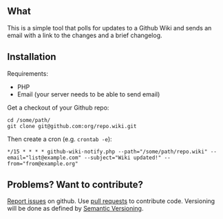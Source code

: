 What
----

This is a simple tool that polls for updates to a Github Wiki and sends an email with a link to the changes and a brief changelog.

Installation
------------

Requirements:

- PHP
- Email (your server needs to be able to send email)

Get a checkout of your Github repo:

	cd /some/path/
	git clone git@github.com:org/repo.wiki.git
	
Then create a cron (e.g. `crontab -e`):

	*/15 * * * * github-wiki-notify.php --path="/some/path/repo.wiki" --email="list@example.com" --subject="Wiki updated!" --from="from@example.org"

Problems? Want to contribute?
-----------------------------

[Report issues](https://github.com/awbush/github-wiki-notify/issues) on github.  Use [pull requests](http://help.github.com/send-pull-requests/) to contribute code.  Versioning will be done as defined by [Semantic Versioning](http://semver.org/).
